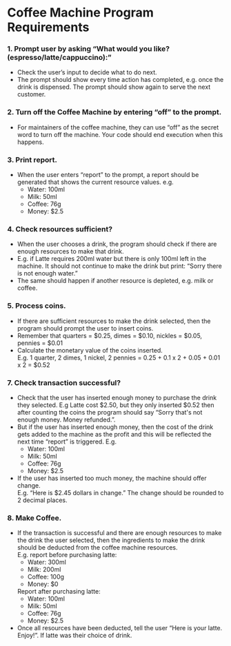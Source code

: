 # **Coffee Machine Program Requirements**

### **1. Prompt user by asking “What would you like? (espresso/latte/cappuccino):”**
<ul>
    <li>Check the user’s input to decide what to do next.</li>
    <li>The prompt should show every time action has completed, e.g. once the drink is dispensed. The prompt should show again to serve the next customer.</li>
</ul>

### **2. Turn off the Coffee Machine by entering “off” to the prompt.**
<ul>
    <li>For maintainers of the coffee machine, they can use “off” as the secret word to turn off the machine. Your code should end execution when this happens.</li>
</ul>

### **3. Print report.**
<ul>
    <li>
    When the user enters “report” to the prompt, a report should be generated that shows the current resource values. e.g.
    <ul>
        <li>Water: 100ml</li>
        <li>Milk: 50ml</li>
        <li>Coffee: 76g</li>
        <li>Money: $2.5</li>
    </ul>
    </li>
</ul>

### **4. Check resources sufficient?**
<ul>
    <li>When the user chooses a drink, the program should check if there are enough resources to make that drink.</li>
    <li>E.g. if Latte requires 200ml water but there is only 100ml left in the machine. It should not continue to make the drink but print: “Sorry there is not enough water.”</li>
    <li>The same should happen if another resource is depleted, e.g. milk or coffee.</li>
</ul>

### **5. Process coins.**
<ul>
    <li>If there are sufficient resources to make the drink selected, then the program should prompt the user to insert coins.</li>
    <li>Remember that quarters = $0.25, dimes = $0.10, nickles = $0.05, pennies = $0.01</li>
    <li>Calculate the monetary value of the coins inserted.<br> E.g. 1 quarter, 2 dimes, 1 nickel, 2 pennies = 0.25 + 0.1 x 2 + 0.05 + 0.01 x 2 = $0.52</li>
</ul>

### **7. Check transaction successful?**
<ul>
    <li>Check that the user has inserted enough money to purchase the drink they selected. E.g Latte cost $2.50, but they only inserted $0.52 then after counting the coins the program should say “Sorry that's not enough money. Money refunded.”.</li>
    <li>But if the user has inserted enough money, then the cost of the drink gets added to the machine as the profit and this will be reflected the next time “report” is triggered. E.g.<br>
        <ul>
            <li>Water: 100ml</li>
            <li>Milk: 50ml</li>
            <li>Coffee: 76g</li>
            <li>Money: $2.5</li>
        </ul>
    </li>
  <li>If the user has inserted too much money, the machine should offer change.<br>
    E.g. “Here is $2.45 dollars in change.” The change should be rounded to 2 decimal places.</li>
</ul>

### **8. Make Coffee.**
<ul>
    <li>If the transaction is successful and there are enough resources to make the drink the user selected, then the ingredients to make the drink should be deducted from the coffee machine resources.<br>
        E.g. report before purchasing latte:
        <ul>      
            <li>Water: 300ml</li>
            <li>Milk: 200ml</li>
            <li>Coffee: 100g</li>
            <li>Money: $0</li>
        </ul>  
        Report after purchasing latte:
        <ul>
            <li>Water: 100ml</li>
            <li>Milk: 50ml</li>
            <li>Coffee: 76g</li>
            <li>Money: $2.5</li>
        </ul>
    </li>
    <li>Once all resources have been deducted, tell the user “Here is your latte. Enjoy!”. If latte was their choice of drink.</li>
</ul>